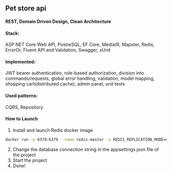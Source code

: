 ## Pet store api

#### REST, Domain Driven Design, Clean Architecture

#### Stack: 

ASP NET Core Web API, PostreSQL, EF Core, MediatR, Mapster, Redis, ErrorOr, Fluent API and Validation, Swagger, xUnit

#### Implemented: 

JWT bearer authentication, role-based authorization, division into commands/requests, global error handling, validation, model mapping,
shopping cart(distributed cache), admin panel, unit tests

#### Used patterns:

CQRS, Repository


#### How to Launch
1.  Install and launch Redis docker image 
```bash
docker run -p 6379:6379 --name redis-master -e REDIS_REPLICATION_MODE=master -e ALLOW_EMPTY_PASSWORD=yes bitnami/redis:latest
```
2.  Change the database connection string in the appsettings.json file of the project
3.  Start the project
4.  Done!
